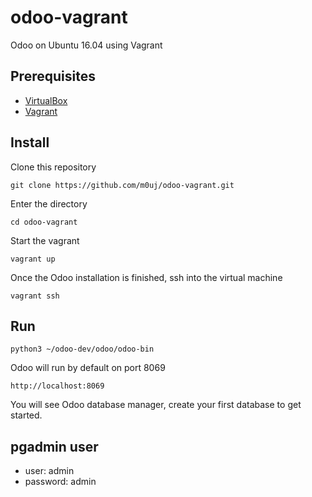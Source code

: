 # odoo-vagrant

Odoo on Ubuntu 16.04 using Vagrant

## Prerequisites

* [VirtualBox](https://www.virtualbox.org/wiki/Downloads)
* [Vagrant](https://www.vagrantup.com/downloads.html)

## Install

Clone this repository

```
git clone https://github.com/m0uj/odoo-vagrant.git
```

Enter the directory

```
cd odoo-vagrant
```

Start the vagrant

```
vagrant up
```

Once the Odoo installation is finished, ssh into the virtual machine

```
vagrant ssh
```

## Run

```
python3 ~/odoo-dev/odoo/odoo-bin
```

Odoo will run by default on port 8069

```
http://localhost:8069
```

You will see Odoo database manager, create your first database to get started.

## pgadmin user

* user: admin
* password: admin
